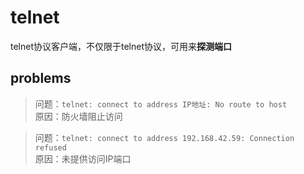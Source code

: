 # telnet
telnet协议客户端，不仅限于telnet协议，可用来**探测端口**

problems
-------
> 问题：`telnet: connect to address IP地址: No route to host`<br>
 原因：防火墙阻止访问

> 问题：`telnet: connect to address 192.168.42.59: Connection refused`<br>
 原因：未提供访问IP端口
